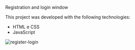 Registration and login window

This project was developed with the following technologies:

- HTML e CSS
- JavaScript


![register-login](https://user-images.githubusercontent.com/108581343/228571202-ea72173e-4f53-4811-b458-105170dc8c55.jpg)
